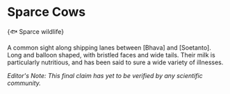 # Sparce Cows

{🐟 Sparce wildlife}

A common sight along shipping lanes between [Bhava] and [Soetanto]. Long and balloon shaped, with bristled faces and wide tails. Their milk is particularly nutritious, and has been said to sure a wide variety of illnesses.

*Editor's Note: This final claim has yet to be verified by any scientific community.*

